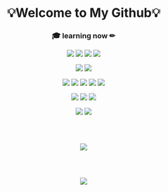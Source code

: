 <h1 align="center"> 💡Welcome to My Github💡 </h1>

<h3 align="center">🎓 learning now ✏</h3>

<p align="center">
  <img src="https://img.shields.io/badge/Python-3776AB?style=plastic&logo=Python&logoColor=white"/>
  <img src="https://img.shields.io/badge/Java-007396?style=plastic&logo=java&logoColor=white"/>
  <img src="https://img.shields.io/badge/Keras-D00000?style=plastic&logo=keras&logoColor=white"/>
  <img src="https://img.shields.io/badge/TensorFlow-FF6F00?style=plastic&logo=tensorflow&logoColor=white"/>
</p>

<p align="center">
  <img src="https://img.shields.io/badge/OpenAI-412991?style=plastic&logo=openai&logoColor=white"/>
  <img src="https://img.shields.io/badge/Hugging_Face-FFD21E?style=plastic&logo=huggingface&logoColor=white"/>
</p>

<p align="center">
  <img src="https://img.shields.io/badge/Jupyter-F37626?style=plastic&logo=jupyter&logoColor=white"/>
  <img src="https://img.shields.io/badge/Google_Colab-F9AB00?style=plastic&logo=googlecolab&logoColor=white"/>
  <img src="https://img.shields.io/badge/Git-F05032?style=plastic&logo=Git&logoColor=white"/>
  <img src="https://img.shields.io/badge/Github-181717?style=plastic&logo=Github&logoColor=white"/>
  <img src="https://img.shields.io/badge/Gitpod-032F5A?style=plastic&logo=gitpod&logoColor=white"/>
</p>

<p align="center">  
  <img src="https://img.shields.io/badge/Java_Script-F7DF1E?style=plastic&logo=javascript&logoColor=white"/>
  <img src="https://img.shields.io/badge/HTML5-E34F26?style=plastic&logo=HTML5&logoColor=white"/>
  <img src="https://img.shields.io/badge/CSS3-1572B6?style=plastic&logo=CSS3&logoColor=white"/>
</p>

<p align="center">
  <img src="https://img.shields.io/badge/Spring_Boot-6DB33F?style=plastic&logo=SpringBoot&logoColor=white"/>
  <img src="https://img.shields.io/badge/GitHub_Actions-2088FF?style=plastic&logo=GitHubActions&logoColor=white"/>
</p>

<br/><br/>

<p align="center">
  <img src="https://github-readme-stats.vercel.app/api?username=yunprac&show_icons=true&theme=tokyonight"/>
</p>

<br/><br/>

<p align="center">
  <img src="https://github-readme-stats.vercel.app/api/top-langs/?username=yunprac&layout=compact"/>
</p>
